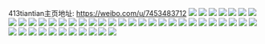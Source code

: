 413tiantian主页地址: https://weibo.com/u/7453483712 
![](https://wx4.sinaimg.cn/mw2000/0088q3Bely1h9i9pqpzpej31sc2dskjl.jpg) 
![](https://wx4.sinaimg.cn/mw2000/0088q3Bely1h9hbzwckwkj30u0137ah3.jpg) 
![](https://wx4.sinaimg.cn/mw2000/0088q3Bely1h9g6em5b8jj30u014xtsb.jpg) 
![](https://wx4.sinaimg.cn/mw2000/0088q3Bely1h93jgdrbkqj30u0140qbf.jpg) 
![](https://wx4.sinaimg.cn/mw2000/0088q3Bely1h8vew0ktoqj30tw0tr78k.jpg) 
![](https://wx4.sinaimg.cn/mw2000/0088q3Bely1h8vfcjjrt5j30u0140wiw.jpg) 
![](https://wx4.sinaimg.cn/mw2000/0088q3Bely1h8vfc9qq0yj30tv0t70xd.jpg) 
![](https://wx4.sinaimg.cn/mw2000/0088q3Bely1h8cz1l3mcwj30u40tydll.jpg) 
![](https://wx4.sinaimg.cn/mw2000/0088q3Bely1h8cz1ubhl6j30u0140aif.jpg) 
![](https://wx4.sinaimg.cn/mw2000/0088q3Bely1h84b7ggm4cj30mz0urk23.jpg) 
![](https://wx4.sinaimg.cn/mw2000/0088q3Bely1h7jxdnej3nj30n01dse0m.jpg) 
![](https://wx4.sinaimg.cn/mw2000/0088q3Bely1h7itqlj9roj30u01407fr.jpg) 
![](https://wx4.sinaimg.cn/mw2000/0088q3Bely1h7h9dmncjdj30u0140afj.jpg) 
![](https://wx4.sinaimg.cn/mw2000/0088q3Bely1h79ibhy1qyj30qz1by75c.jpg) 
![](https://wx4.sinaimg.cn/mw2000/0088q3Bely1h79ibibx25j30u01hcdp0.jpg) 
![](https://wx4.sinaimg.cn/mw2000/0088q3Bely1h79ibijv8jj30n00jutc4.jpg) 
![](https://wx4.sinaimg.cn/mw2000/0088q3Bely1h79ibisvg4j30k50aft9r.jpg) 
![](https://wx4.sinaimg.cn/mw2000/0088q3Bely1h768b7igrwj32c0340e82.jpg) 
![](https://wx4.sinaimg.cn/mw2000/0088q3Bely1h768b97t4sj32c03404qq.jpg) 
![](https://wx4.sinaimg.cn/mw2000/0088q3Bely1h768bb5rbcj32ds1sc13k.jpg) 
![](https://wx4.sinaimg.cn/mw2000/0088q3Bely1h768bcaalej32ds1sctek.jpg) 
![](https://wx4.sinaimg.cn/mw2000/0088q3Bely1h768bd9kc2j31ba0zg7ff.jpg) 
![](https://wx4.sinaimg.cn/mw2000/0088q3Bely1h768bdx73cj31ba0zgaim.jpg) 
![](https://wx4.sinaimg.cn/mw2000/0088q3Bely1h768bf2n1dj32c0340kjm.jpg) 
![](https://wx4.sinaimg.cn/mw2000/0088q3Bely1h768bftierj30n00h144y.jpg) 
![](https://wx4.sinaimg.cn/mw2000/0088q3Bely1h768bh7k0xj30n00uvwl4.jpg) 
![](https://wx4.sinaimg.cn/mw2000/0088q3Bely1h6yvch6al6j327q2ybdwc.jpg) 
![](https://wx4.sinaimg.cn/mw2000/0088q3Bely1h6yvcemdvbj32c0340kjn.jpg) 
![](https://wx4.sinaimg.cn/mw2000/0088q3Bely1h6yu2f2ffaj32c0340e81.jpg) 
![](https://wx4.sinaimg.cn/mw2000/0088q3Bely1h6rbion0cwj32c0340ag8.jpg) 
![](https://wx4.sinaimg.cn/mw2000/0088q3Bely1h6rbithsflj31o0280ac7.jpg) 
![](https://wx4.sinaimg.cn/mw2000/0088q3Bely1h6ml7zufmij31sc2ds7wi.jpg) 
![](https://wx4.sinaimg.cn/mw2000/0088q3Bely1h6ml81abypj31sc2ds4qq.jpg) 
![](https://wx4.sinaimg.cn/mw2000/0088q3Bely1h6ml7ylg8zj31sc2ds4qq.jpg) 
![](https://wx4.sinaimg.cn/mw2000/0088q3Bely1h6ml8201q0j31sc2ds4qp.jpg) 
![](https://wx4.sinaimg.cn/mw2000/0088q3Bely1h6m2ajeoa1j30u01sytgr.jpg) 
![](https://wx4.sinaimg.cn/mw2000/0088q3Bely1h6jr18sfo0j318g1nzjvq.jpg) 
![](https://wx4.sinaimg.cn/mw2000/0088q3Bely1h6jr18hzabj30tz14ldkt.jpg) 
![](https://wx4.sinaimg.cn/mw2000/0088q3Bely1h61um1ljhvj30n00nr40d.jpg) 
![](https://wx4.sinaimg.cn/mw2000/0088q3Bely1h61cezmvg4j30u00xwtcj.jpg) 
![](https://wx4.sinaimg.cn/mw2000/0088q3Bely1h61cez6bdyj30u0140my8.jpg) 
![](https://wx4.sinaimg.cn/mw2000/0088q3Bely1h5kcqlbybsj30u0140dp8.jpg) 
![](https://wx4.sinaimg.cn/mw2000/0088q3Bely1h4yaj0b7fdj328d340u0y.jpg) 
